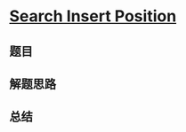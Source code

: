 # [Search Insert Position](https://leetcode.com/problems/search-insert-position/)

## 题目


## 解题思路


## 总结


